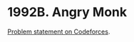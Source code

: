 # 1992B. Angry Monk

[Problem statement on Codeforces](https://codeforces.com/problemset/problem/1992/B?locale=en).